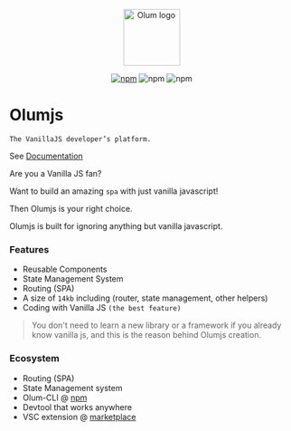 <p align="center"><img width="100" src="https://eissa.xyz/olumjs/logo.png" alt="Olum logo"></p>
<p align="center">
 <a href="https://www.npmjs.com/package/olum" target="_blank"><img src="https://img.shields.io/npm/v/olum" alt="npm"></a>
 <img src="https://img.shields.io/npm/dm/olum" alt="npm">
 <img src="https://img.shields.io/npm/l/olum" alt="npm">
</p>

# Olumjs
`The VanillaJS developer’s platform.`

See [Documentation](https://github.com/eissapk/olum/wiki)

Are you a Vanilla JS fan? 

Want to build an amazing `spa` with just vanilla javascript!

Then Olumjs is your right choice.

Olumjs is built for ignoring anything but vanilla javascript.

### Features
* Reusable Components
* State Management System
* Routing (SPA)
* A size of `14kb` including (router, state management, other helpers)
* Coding with Vanilla JS `(the best feature)`

> You don't need to learn a new library or a framework if you already know vanilla js, and this is the reason behind Olumjs creation.

### Ecosystem
  * Routing (SPA)
  * State Management system 
  * Olum-CLI @ [npm](https://www.npmjs.com/package/olum-cli)
  * Devtool that works anywhere
  * VSC extension @ [marketplace](https://marketplace.visualstudio.com/items?itemName=eissapk.olum)